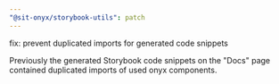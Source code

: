 ```yaml
---
"@sit-onyx/storybook-utils": patch
---
```


fix: prevent duplicated imports for generated code snippets

Previously the generated Storybook code snippets on the "Docs" page contained duplicated imports of used onyx components.

